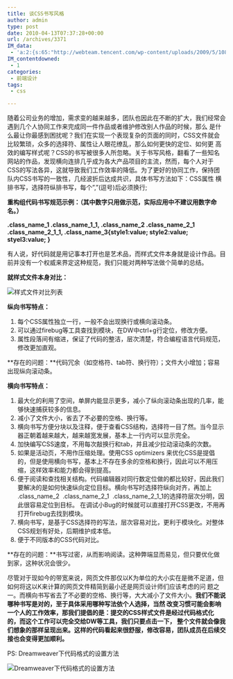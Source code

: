```yaml
---
title: 谈CSS书写风格
author: admin
type: post
date: 2010-04-13T07:37:28+00:00
url: /archives/3371
IM_data:
 - 'a:2:{s:65:"http://webteam.tencent.com/wp-content/uploads/2009/5/1080_001.jpg";s:68:"http://blog.haohtml.com/wp-content/uploads/2011/03/c94a_1080_001.jpg";s:65:"http://webteam.tencent.com/wp-content/uploads/2009/5/1080_002.jpg";s:68:"http://blog.haohtml.com/wp-content/uploads/2011/03/26d0_1080_002.jpg";}'
IM_contentdowned:
 - 1
categories:
 - 前端设计
tags:
 - css

---
```

随着公司业务的增加，需求变的越来越多，团队也因此在不断的扩大，我们经常会遇到几个人协同工作来完成同一件作品或者维护修改别人作品的时候，那么 是什么最让你最感到困扰呢？我们在实现一个表现复杂的页面的同时，CSS文件就会比较繁琐，众多的选择符、属性让人眼花缭乱，那么如何更快的定位、如何更 高效的编写样式呢？CSS的书写被很多人所忽略。关于书写风格，翻看了一些知名网站的作品，发现横向连排几乎成为各大产品项目的主流，然而，每个人对于 CSS的写法各异，这就导致我们工作效率的降低。为了更好的协同工作，保持团队内CSS书写的一致性，几经波折后达成共识，具体书写方法如下：CSS属性 横排书写，选择符纵排书写，每个”,”(逗号)后必须换行;

**重构组代码书写规范示例：（其中数字只用做示范，实际应用中不建议用数字命名。）**

**.class\_name\_1 .class\_name\_1_1,
.class\_name\_2 .class\_name\_2\_1 .class\_name\_2\_1_1,
.class\_name\_3{style1:value; style2:value; styel3:value; }**

有人说，好代码就是用记事本打开也是艺术品，而样式文件本身就是设计作品。目前并没有一个权威来界定这种规范，我们只能对两种写法做个简单的总结。

**就样式文件本身对比：**

![样式文件对比列表](http://webteam.tencent.com/wp-content/uploads/2009/5/1080_001.jpg)

**纵向书写特点：**

 1. 每个CSS属性独立一行，一般不会出现换行或横向滚动条。
 2. 可以通过firebug等工具查找到模块，在DW中ctrl+g行定位，修改方便。
 3. 属性段落间有缩进，保证了代码的整洁，层次清楚，符合编程语言代码规范，修改更加直观。

**存在的问题：**代码冗余（如空格符、tab符、换行符）；文件大小增加；容易出现纵向滚动条。

**横向书写特点：**

 1. 最大化的利用了空间，单屏内能显示更多，减小了纵向滚动条出现的几率，能够快速捕获较多的信息。
 2. 减小了文件大小，省去了不必要的空格、换行等。
 3. 横向书写方便分块以及注释，便于查看CSS结构，选择符一目了然。当今显示器正朝着越来越大，越来越宽发展，基本上一行内可以显示完全。
 4. 加快编写CSS速度，不用每次敲换行和tab，并且减少拉动滚动条的次数。
 5. 如果是活动页，不用作压缩处理。使用CSS optimizers 来优化CSS是提倡的，但是使用横向书写，基本上不存在多余的空格和换行，因此可以不用压缩，这样效率和能力都会得到提高。
 6. 便于阅读和查找相关结构。代码编辑器对同行数定位做的都比较好，因此我们要解决的是如何快速纵向定位目标。横向书写时选择符纵向对齐，再加上
 .class\_name\_2  .class\_name\_2\_1  .class\_name\_2\_1_1的选择符层次分明，因此很容易定位到目标。
 在调试小Bug的时候就可以直接打开CSS更改，不用再打开firebug去找到模块。
 7. 横向书写，是基于CSS选择符的写法，层次容易对比，更利于模块化。对整体CSS规划有好处，后期维护成本低。
 8. 便于不同版本的CSS代码对比。

**存在的问题：**书写过密，从而影响阅读。这种弊端显而易见，但只要优化做到家，这种状况会很少。

尽管对于现如今的带宽来说，网页文件那仅以K为单位的大小实在是微不足道，但如何将这以K来计算的网页文件精简到最小还是网页设计师们应该考虑的问 题之一。而横向书写省去了不必要的空格、换行等，大大减小了文件大小。**我们不能说哪种书写是对的，至于具体采用哪种写法依个人选择，当然 改变习惯可能会影响一个人的工作效率，那我们提倡的是：提交的CSS样式文件是经过代码格式化的，而这个工作可以完全交给DW等工具，我们只要点击一下， 整个文件就会像我们想象的那样呈现出来。这样的代码看起来很舒服，修改容易，团队成员在后续交接也会变得更加顺利。**

PS: Dreamweaver下代码格式的设置方法

![Dreamweaver下代码格式的设置方法](http://webteam.tencent.com/wp-content/uploads/2009/5/1080_002.jpg)